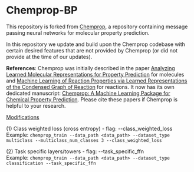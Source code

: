 # Chemprop-BP

This repository is forked from [Chemprop](https://github.com/chemprop/chemprop), a repository containing message passing neural networks for molecular property prediction.

In this repository we update and build upon the Chemprop codebase with certain desired features that are not provided by Chemprop (or did not provide at the time of our updates).

**References**: Chemprop was initially described in the paper [Analyzing Learned Molecular Representations for Property Prediction](https://pubs.acs.org/doi/abs/10.1021/acs.jcim.9b00237) for molecules and [Machine Learning of Reaction Properties via Learned Representations of the Condensed Graph of Reaction](https://doi.org/10.1021/acs.jcim.1c00975) for reactions. It now has its own dedicated manuscript: [Chemprop: A Machine Learning Package for Chemical Property Prediction](https://doi.org/10.1021/acs.jcim.3c01250). Please cite these papers if Chemprop is helpful to your research.


[Modifications](#modifications) <br>

(1) Class weighted loss (cross entropy) - flag: --class_weighted_loss <br>
Example: ```chemprop_train --data_path <data_path> --dataset_type multiclass --multiclass_num_classes 3 --class_weighted_loss```

(2) Task specific layers/towers - flag: --task_specific_ffn <br>
Example: ```chemprop_train --data_path <data_path> --dataset_type classification --task_specific_ffn```
